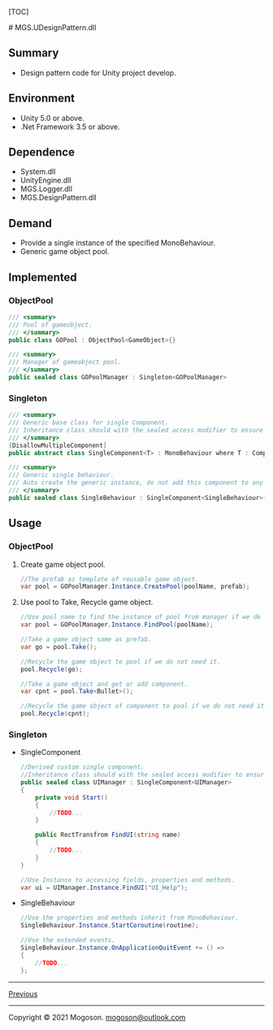 [TOC]

﻿# MGS.UDesignPattern.dll

## Summary

- Design pattern code for Unity project develop.

## Environment

- Unity 5.0 or above.
- .Net Framework 3.5 or above.

## Dependence

- System.dll
- UnityEngine.dll
- MGS.Logger.dll
- MGS.DesignPattern.dll

## Demand

- Provide a single instance of the specified MonoBehaviour.
- Generic game object pool.

## Implemented

### ObjectPool

```C#
/// <summary>
/// Pool of gameobject.
/// </summary>
public class GOPool : ObjectPool<GameObject>{}

/// <summary>
/// Manager of gameobject pool.
/// </summary>
public sealed class GOPoolManager : Singleton<GOPoolManager>
```

### Singleton

```C#
/// <summary>
/// Generic base class for single Component.
/// Inheritance class should with the sealed access modifier to ensure distinct singleton.
/// </summary>
[DisallowMultipleComponent]
public abstract class SingleComponent<T> : MonoBehaviour where T : Component{}

/// <summary>
/// Generic single behaviour.
/// Auto create the generic instance, do not add this component to any GameObject by yourself.
/// </summary>
public sealed class SingleBehaviour : SingleComponent<SingleBehaviour>{}
```

## Usage

### ObjectPool
1. Create game object pool.

   ```c#
   //The prefab as template of reusable game object.
   var pool = GOPoolManager.Instance.CreatePool(poolName, prefab);
   ```

1. Use pool to Take, Recycle game object.

   ```C#
   //Use pool name to find the instance of pool from manager if we do not hold it.
   var pool = GOPoolManager.Instance.FindPool(poolName);
   
   //Take a game object same as prefab.
   var go = pool.Take();
   
   //Recycle the game object to pool if we do not need it.
   pool.Recycle(go);
   
   //Take a game object and get or add component.
   var cpnt = pool.Take<Bullet>();
   
   //Recycle the game object of component to pool if we do not need it.
   pool.Recycle(cpnt);
   ```

### Singleton

- SingleComponent

  ```C#
  //Derived custom single component.
  //Inheritance class should with the sealed access modifier to ensure distinct singleton.
  public sealed class UIManager : SingleComponent<UIManager>
  {
      private void Start()
      {
          //TODO...
      }
  
      public RectTransfrom FindUI(string name)
      {
          //TODO...
      }
  }
  
  //Use Instance to accessing fields, properties and methods. 
  var ui = UIManager.Instance.FindUI("UI_Help");
  ```

- SingleBehaviour

  ```C#
  //Use the properties and methods inherit from MonoBehaviour.
  SingleBehaviour.Instance.StartCoroutine(routine);
  
  //Use the extended events.
  SingleBehaviour.Instance.OnApplicationQuitEvent += () =>
  {
      //TODO...
  };
  ```

------

[Previous](../../README.md)

------

Copyright © 2021 Mogoson.	mogoson@outlook.com